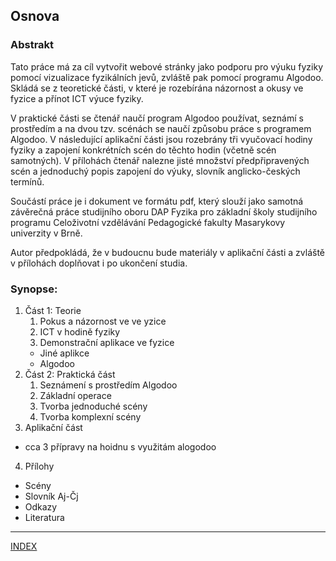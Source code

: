 ## Osnova

### Abstrakt
Tato práce má za cíl vytvořit webové stránky jako podporu pro výuku fyziky pomocí vizualizace fyzikálních jevů, zvláště pak pomocí programu Algodoo.
Skládá se z teoretické části, v které je rozebírána názornost a okusy ve fyzice a přínot ICT výuce fyziky.

V praktické části se čtenář naučí program Algodoo používat, seznámí s prostředím a na dvou tzv. scénách se naučí způsobu práce s programem Algodoo.
V následující aplikační části jsou rozebrány tři vyučovací hodiny fyziky a zapojení konkrétních scén do těchto hodin (včetně scén samotných).
V přílohách čtenář nalezne jisté množství předpřipravených scén a jednoduchý popis zapojení do výuky, slovník anglicko-českých termínů.

Součástí práce je i dokument ve formátu pdf, který slouží jako samotná závěrečná práce studijního oboru DAP Fyzika pro základní školy studijního programu Celoživotní vzdělávání Pedagogické fakulty Masarykovy univerzity v Brně.

Autor předpokládá, že v budoucnu bude materiály v aplikační části a zvláště v přílohách doplňovat i po ukončení studia.

### Synopse:
1. Část 1: Teorie
   1. Pokus a názornost ve ve yzice
   2. ICT v hodině fyziky
   3. Demonstrační aplikace ve fyzice
    * Jiné aplikce
    * Algodoo
2. Část 2: Praktická část
   1. Seznámení s prostředím Algodoo
   2. Základní operace
   3. Tvorba jednoduché scény
   4. Tvorba komplexní  scény
3. Aplikační část
  * cca 3 přípravy na hoidnu s využitám alogodoo
4. Přílohy
  * Scény
  * Slovník Aj-Čj
  * Odkazy
  * Literatura

___
[INDEX](index.md) 

